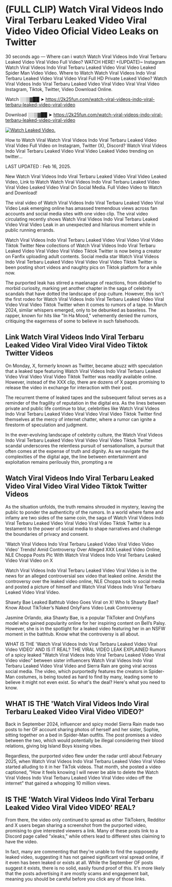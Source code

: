 # (FULL CLIP) Watch Viral Videos Indo Viral Terbaru Leaked Video Viral Video Video Oficial Video Leaks on Twitter

30 seconds ago — Where can i watch Watch Viral Videos Indo Viral Terbaru Leaked Video Viral Video Full Video? WATCH HERE! +(UPDATE)~ Instagram Watch Viral Videos Indo Viral Terbaru Leaked Video Viral Video Leaked Spider Man Video Video. Where to Watch Watch Viral Videos Indo Viral Terbaru Leaked Video Viral Video Viral Full HD Private Leaked Video? Watch Viral Videos Indo Viral Terbaru Leaked Video Viral Video Viral Viral Video Instagram, Tiktok, Twitter, Video Download Online.

Watch ░░▒▓██ ➤ https://2k25fun.com/watch-viral-videos-indo-viral-terbaru-leaked-video-viral-video

Download ░░▒▓██ ➤ https://2k25fun.com/watch-viral-videos-indo-viral-terbaru-leaked-video-viral-video

[![Watch Leaked Video.](https://miro.medium.com/v2/resize:fit:828/format:webp/1*cilzJN44JGOrTw9NJCrNHA.gif "Watch Leaked Video")](https://2k25fun.com/watch-viral-videos-indo-viral-terbaru-leaked-video-viral-video)

How to Watch Viral Watch Viral Videos Indo Viral Terbaru Leaked Video Viral Video Full Video on Instagram, Twitter (X), Discord? Watch Viral Videos Indo Viral Terbaru Leaked Video Viral Video Leaked Video trending on twitter...

LAST UPDATED : Feb 16, 2025.

New Watch Viral Videos Indo Viral Terbaru Leaked Video Viral Video Leaked Video, Link to Watch Watch Viral Videos Indo Viral Terbaru Leaked Video Viral Video Leaked Video Viral On Social Media. Full Video Video to Watch and Download!

The viral video of Watch Viral Videos Indo Viral Terbaru Leaked Video Viral Video Leak emerging online has amassed tremendous views across fan accounts and social media sites with one video clip. The viral video circulating recently shows Watch Viral Videos Indo Viral Terbaru Leaked Video Viral Video Leak in an unexpected and hilarious moment while in public running errands.

Watch Viral Videos Indo Viral Terbaru Leaked Video Viral Video Viral Video Tiktok Twitter New collections of Watch Viral Videos Indo Viral Terbaru Leaked Video Viral Video Viral Video Tiktok Twitter is now being a creator on Fanfix uploading adult contents. Social media star Watch Viral Videos Indo Viral Terbaru Leaked Video Viral Video Viral Video Tiktok Twitter is been posting short videos and naughty pics on Tiktok platform for a while now.

The purported leak has stirred a maelanage of reactions, from disbelief to morbid curiosity, marking yet another chapter in the saga of celebrity scandals that have dotted the landscape of pop culture. However, this isn't the first rodeo for Watch Viral Videos Indo Viral Terbaru Leaked Video Viral Video Viral Video Tiktok Twitter when it comes to rumors of a tape. In March 2024, similar whispers emerged, only to be debunked as baseless. The rapper, known for hits like "In Ha Mood," vehemently denied the rumors, critiquing the eagerness of some to believe in such falsehoods.

## Link Watch Viral Videos Indo Viral Terbaru Leaked Video Viral Video Viral Video Tiktok Twitter Videos

On Monday, X, formerly known as Twitter, became abuzz with speculation that a leaked tape featuring Watch Viral Videos Indo Viral Terbaru Leaked Video Viral Video Viral Video Tiktok Twitter was readily available online. However, instead of the XXX clip, there are dozens of X pages promising to release the video in exchange for interaction with their post.

The recurrent theme of leaked tapes and the subsequent fallout serves as a reminder of the fragility of reputation in the digital era. As the lines between private and public life continue to blur, celebrities like Watch Viral Videos Indo Viral Terbaru Leaked Video Viral Video Viral Video Tiktok Twitter find themselves at the mercy of internet chatter, where a rumor can ignite a firestorm of speculation and judgment.

In the ever-evolving landscape of celebrity culture, the Watch Viral Videos Indo Viral Terbaru Leaked Video Viral Video Viral Video Tiktok Twitter scandal underscores the relentless pursuit of sensationalism, a pursuit that often comes at the expense of truth and dignity. As we navigate the complexities of the digital age, the line between entertainment and exploitation remains perilously thin, prompting a re

##  Watch Viral Videos Indo Viral Terbaru Leaked Video Viral Video Viral Video Tiktok Twitter Videos

As the situation unfolds, the truth remains shrouded in mystery, leaving the public to ponder the authenticity of the rumors. In a world where fame and infamy are two sides of the same coin, the saga of Watch Viral Videos Indo Viral Terbaru Leaked Video Viral Video Viral Video Tiktok Twitter is a testament to the power of social media to shape narratives and challenge the boundaries of privacy and consent.

'Watch Viral Videos Indo Viral Terbaru Leaked Video Viral Video Video Video' Trends! Amid Controversy Over Alleged XXX Leaked Video Online, NLE Choppa Posts Pic With Watch Viral Videos Indo Viral Terbaru Leaked Video Viral Video on X

Watch Viral Videos Indo Viral Terbaru Leaked Video Viral Video is in the news for an alleged controversial sex video that leaked online. Amidst the controversy over the leaked video online, NLE Choppa took to social media and posted a picture of himself and Watch Viral Videos Indo Viral Terbaru Leaked Video Viral Video.

Shawty Bae Leaked Bathtub Video Goes Viral on X! Who Is Shawty Bae? Know About TikToker’s Naked OnlyFans Video Leak Controversy

Jasmine Orlando, aka Shawty Bae, is a popular TikToker and OnlyFans model who gained popularity online for her inspiring content on Bell’s Palsy. However, she is in the spotlight for a leaked video featuring her in an NSFW moment in the bathtub. Know what the controversy is all about.

WHAT IS THE 'Watch Viral Videos Indo Viral Terbaru Leaked Video Viral Video VIDEO' AND IS IT REAL? THE VIRAL VIDEO LEAK EXPLAINED Rumors of a spicy leaked "Watch Viral Videos Indo Viral Terbaru Leaked Video Viral Video video" between sister influencers Watch Viral Videos Indo Viral Terbaru Leaked Video Viral Video and Sierra Rain are going viral across social media. The video, which purportedly features the creators in Spider-Man costumes, is being touted as hard to find by many, leading some to believe it might not even exist. So what's the deal? Here's what you need to know.

## WHAT IS THE 'Watch Viral Videos Indo Viral Terbaru Leaked Video Viral Video VIDEO?'

Back in September 2024, influencer and spicy model Sierra Rain made two posts to her OF account sharing photos of herself and her sister, Sophie, sitting together on a bed in Spider-Man outfits. The post promises a video between the two, which would potentially be illegal considering their blood relations, giving big Island Boys kissing vibes.

Regardless, the purported video flew under the radar until about February 2025, when Watch Viral Videos Indo Viral Terbaru Leaked Video Viral Video started alluding to it in her TikTok videos. That month, she posted a video captioned, "How it feels knowing I will never be able to delete the Watch Viral Videos Indo Viral Terbaru Leaked Video Viral Video video off the internet" that gained a whopping 10 million views.

## IS THE 'Watch Viral Videos Indo Viral Terbaru Leaked Video Viral Video VIDEO' REAL?

From there, the video only continued to spread as other TikTokers, Redditor and X users began sharing a screenshot from the purported video, promising to give interested viewers a link. Many of these posts link to a Discord page called "xleaks," while others lead to different sites claiming to have the video.

In fact, many are commenting that they're unable to find the supposedly leaked video, suggesting it has not gained significant viral spread online, if it even has been leaked or exists at all. While the September OF posts suggest it exists, there is no solid, easily found proof of this. It's more likely that the posts advertising it are mostly scams and engagement bait, meaning you should be careful before you click any of those links.